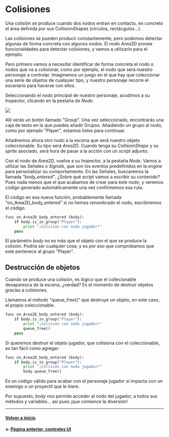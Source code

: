 # Colisiones

Una colisión se produce cuando dos nodos entran en contacto, en concreto el área definida por sus CollisionShapes (círculos, rectácgulos...).

Las colisiones se pueden producir constantemente, pero podemos detectar algunas de forma concreta con algunos nodos. El nodo _Area2D_ provee funcionalidades para detectar colisiones, y vamos a utilizarlo para el ejemplo.

Pero primero vamos a necesitar identificar de forma concreta el nodo o nodos que va a colisionar, como por ejemplo, el nodo que será nuestro personaje a controlar. Imaginemos un juego en el que hay que coleccionar una serie de objetos de cualquier tipo, y nuestro personaje recorre el escenario para hacerse con ellos.

Seleccionando el nodo principal de nuestro personaje, acudimos a su Inspector, clicando en la pestaña de _Node_.

![](https://steemitimages.com/0x0/https://res.cloudinary.com/hpiynhbhq/image/upload/v1518861926/brivxfm3l7qgdozloy6q.png)

Allí verás un botón llamado "Group". Una vez seleccionado, encontrarás una caja de texto en la que puedes añadir Grupos. Añadiendo un grupo al nodo, como por ejemplo "Player", estamos listos para continuar.

Añadiremos ahora otro nodo a la escena que será nuestro objeto coleccionable. Su tipo será _Area2D_. Cuando tenga su _CollisionShape_ y su _sprite_ asociado, será hora de pasar a la acción con un _script_ adjunto.

Con el nodo de _Area2D_, vuelve a su Inspector, a la pestaña _Node_. Vamos a utilizar las Señales o _Signals_, que son los eventos predefinidos en la _engine_ para personalizar su comportamiento. En las Señales, buscaremos la llamada _"body_entered"_. ¿Sobre qué _script_ vamos a escribir su contenido? Pues nada menos que el que acabamos de crear para este nodo, y veremos código generado automáticamente una vez confirmemos esa ruta.

El código en esa nueva función, probablemente llamada "on_Area2D_body_entered" si no hemos renombrado el nodo, escribiremos el código.

```py
func on_Area2D_body_entered (body):
    if body.is_in_group("Player"):
        print "¡Colisión con nodo jugador!"
    pass
```

El parámetro _body_ no es más que el objeto con el que se produce la colisión. Podría ser cualquier cosa, y es por eso que comprobamos que este pertenece al grupo "Player".

## Destrucción de objetos

Cuando se produce una colisión, es lógico que el collecionable desaparezca de la escena, ¿verdad? Es el momento de destruir objetos gracias a colisiones.

Llamamos al método "queue_free()" que destruye un objeto, en este caso, el propio coleccionable.

```py
func on_Area2D_body_entered (body):
    if body.is_in_group("Player"):
        print "¡Colisión con nodo jugador!"
        queue_free()
    pass
```

Si queremos destruir el objeto jugador, que colisiona con el coleccionable, es tan fácil como agregar:

```py
func on_Area2D_body_entered (body):
    if body.is_in_group("Player"):
        print "¡Colisión con nodo jugador!"
        body.queue_free()
```

Es un código válido para acabar con el personaje jugador si impacta con un enemigo o un proyectil que le hiere.

Por supuesto, _body_ nos permite acceder al nodo del jugador, a todos sus métodos y variables... así pues ¡que comience la diversión!

---
#### [Volver a inicio](../README.md)
#### ← [Página anterior, controles UI](ui.md)